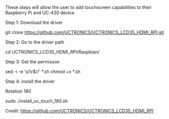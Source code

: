 These steps will allow the user to add touchscreen capabilities to their Raspberry Pi and UC-430 device. 

Step 1: Download the driver

git clone https://github.com/UCTRONICS/UCTRONICS_LCD35_HDMI_RPI.git

Step 2: Go to the driver path

cd UCTRONICS_LCD35_HDMI_RPI/Raspbian/

Step 3: Get the permisson

sed -i -e 's/\r$//' *.sh
chmod +x *.sh

Step 4: install the driver

Rotation 180

sudo ./install_uc_touch_180.sh

Credit: https://github.com/UCTRONICS/UCTRONICS_LCD35_HDMI_RPI
